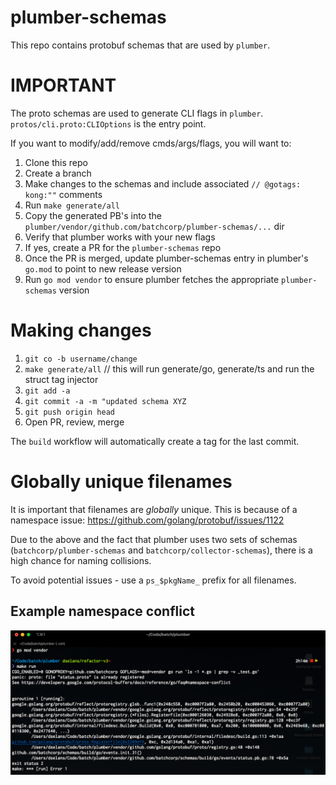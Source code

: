 plumber-schemas
===============

This repo contains protobuf schemas that are used by `plumber`.

# IMPORTANT

The proto schemas are used to generate CLI flags in `plumber`. `protos/cli.proto:CLIOptions` is the entry point.

If you want to modify/add/remove cmds/args/flags, you will want to:

1. Clone this repo
2. Create a branch
3. Make changes to the schemas and include associated `// @gotags: kong:""` comments
4. Run `make generate/all`
5. Copy the generated PB's into the `plumber/vendor/github.com/batchcorp/plumber-schemas/...` dir
6. Verify that plumber works with your new flags
7. If yes, create a PR for the `plumber-schemas` repo
8. Once the PR is merged, update plumber-schemas entry in plumber's `go.mod` to point to new release version
9. Run `go mod vendor` to ensure plumber fetches the appropriate `plumber-schemas` version

# Making changes

1. `git co -b username/change`
1. `make generate/all` // this will run generate/go, generate/ts and run the struct tag injector
3. `git add -a`
4. `git commit -a -m "updated schema XYZ`
5. `git push origin head`
6. Open PR, review, merge

The `build` workflow will automatically create a tag for the last commit.

# Globally unique filenames

It is important that filenames are _globally_ unique. This is because of a
namespace issue: https://github.com/golang/protobuf/issues/1122

Due to the above and the fact that plumber uses two sets of schemas 
(`batchcorp/plumber-schemas` and `batchcorp/collector-schemas`), there is a
high chance for naming collisions.

To avoid potential issues - use a `ps_$pkgName_` prefix for all filenames.

## Example namespace conflict

![namespace_conflict.png](assets/namespace_conflict.png)
